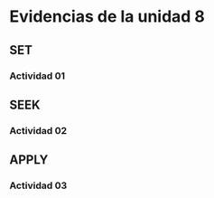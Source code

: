 # Evidencias de la unidad 8


## SET

### Actividad 01



## SEEK

### Actividad 02



## APPLY

### Actividad 03

